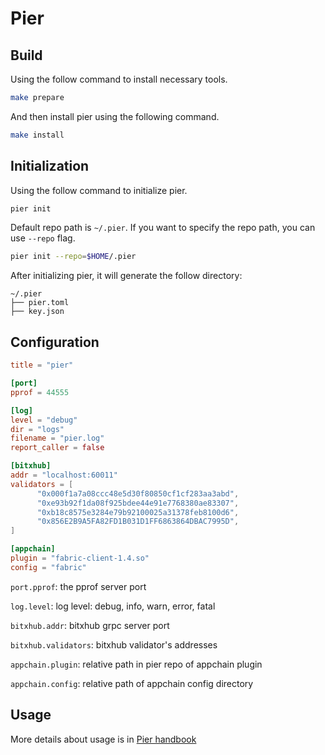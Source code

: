 # Pier

## Build

Using the follow command to install necessary tools.

```bash
make prepare
```

And then install pier using the following command.

```bash
make install
```

## Initialization

Using the follow command to initialize pier.
```bash
pier init
```
Default repo path is `~/.pier`. If you want to specify the repo path, you can use `--repo` flag.

```bash
pier init --repo=$HOME/.pier
```

After initializing pier, it will generate the follow directory:

```
~/.pier
├── pier.toml
├── key.json

```

## Configuration

```toml
title = "pier"

[port]
pprof = 44555

[log]
level = "debug"
dir = "logs"
filename = "pier.log"
report_caller = false

[bitxhub]
addr = "localhost:60011"
validators = [
      "0x000f1a7a08ccc48e5d30f80850cf1cf283aa3abd",
      "0xe93b92f1da08f925bdee44e91e7768380ae83307",
      "0xb18c8575e3284e79b92100025a31378feb8100d6",
      "0x856E2B9A5FA82FD1B031D1FF6863864DBAC7995D",
]

[appchain]
plugin = "fabric-client-1.4.so"
config = "fabric"
```

`port.pprof`: the pprof server port

`log.level`: log level: debug, info, warn, error, fatal

`bitxhub.addr`: bitxhub grpc server port

`bitxhub.validators`: bitxhub validator's addresses

`appchain.plugin`: relative path in pier repo of appchain plugin

`appchain.config`: relative path of appchain config directory

## Usage

More details about usage is in [Pier handbook](https://github.com/meshplus/pier/wiki/Pier%E4%BD%BF%E7%94%A8%E6%96%87%E6%A1%A3)